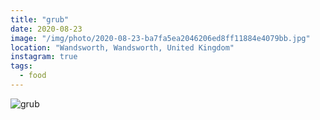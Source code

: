 ```yaml
---
title: "grub"
date: 2020-08-23
image: "/img/photo/2020-08-23-ba7fa5ea2046206ed8ff11884e4079bb.jpg"
location: "Wandsworth, Wandsworth, United Kingdom"
instagram: true
tags:
  - food
---
```


![grub](/img/photo/2020-08-23-ba7fa5ea2046206ed8ff11884e4079bb.jpg)
